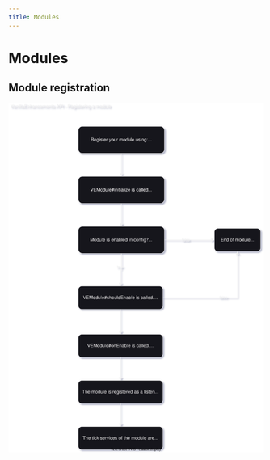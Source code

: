 ```yaml
---
title: Modules
---
```


# Modules

## Module registration

![A flowcharct showing the steps of registering a module](/img/module_registration.svg)